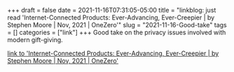 +++draft = falsedate = 2021-11-16T07:31:05-05:00title = "linkblog: just read 'Internet-Connected Products: Ever-Advancing, Ever-Creepier | by Stephen Moore | Nov, 2021 | OneZero'"slug = "2021-11-16-Good-take"tags = []categories = ["link"]+++Good take on the privacy issues involved with modern gift-giving. [link to 'Internet-Connected Products: Ever-Advancing, Ever-Creepier | by Stephen Moore | Nov, 2021 | OneZero'](https://onezero.medium.com/internet-connected-products-ever-advancing-ever-creepier-145ecca0c51a)